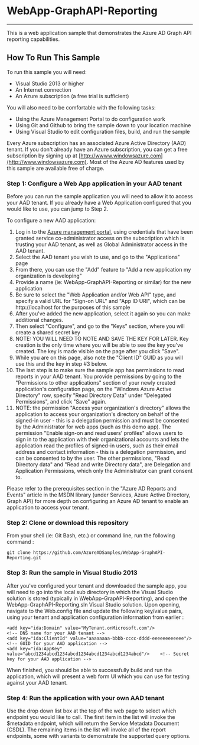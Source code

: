 # WebApp-GraphAPI-Reporting
---------------------------
This is a web application sample that demonstrates the Azure AD Graph API reporting capabilities.

## How To Run This Sample

To run this sample you will need:

- Visual Studio 2013 or higher
- An Internet connection
- An Azure subscription (a free trial is sufficient)

You will also need to be comfortable with the following tasks:

- Using the Azure Management Portal to do configuration work
- Using Git and Github to bring the sample down to your location machine
- Using Visual Studio to edit configuration files, build, and run the sample

Every Azure subscription has an associated Azure Active Directory (AAD) tenant.  If you don't already have an Azure subscription, you can get a free subscription by signing up at [http://wwww.windowsazure.com](http://www.windowsazure.com).  Most of the Azure AD features used by this sample are available free of charge.

### Step 1: Configure a Web App application in your AAD tenant
Before you can run the sample application you will need to allow it to access your AAD tenant.  If you already have a Web Application configured that you would like to use, you can jump to Step 2.

To configure a new AAD application:

1. Log in to the [Azure management portal](http://manage.windowsazure.com), using credentials that have been granted service co-administrator access on the subscription which is trusting your AAD tenant, as well as Global Administrator access in the AAD tenant.
2. Select the AAD tenant you wish to use, and go to the "Applications" page
3. From there, you can use the "Add" feature to "Add a new application my organization is developing"
4. Provide a name (ie: WebApp-GraphAPI-Reporting or similar) for the new application
5. Be sure to select the "Web Application and/or Web API" type, and specify a  valid URL for "Sign-on URL" and "App ID URI", which can be http://localhost for the purposes of this sample
6. After you've added the new application, select it again so you can make additional changes.  
7. Then select "Configure", and go to the "Keys" section, where you will create a shared secret key
8. NOTE: YOU WILL NEED TO NOTE AND SAVE THE KEY FOR LATER.  Key creation is the only time where you will be able to see the key you've created.  The key is made visible on the page after you click "Save".  
9. While you are on this page, also note the "Client ID" GUID as you will use this and the key in step #3 below.
10. The last step is to make sure the sample app has permissions to read reports in your AAD tenant.  You provide permissions by going to the "Permissions to other applications" section of your newly created application's configuration page, on the "Windows Azure Active Directory" row, specify "Read Directory Data" under "Delegated Permissions", and click "Save" again.
11. NOTE: the permission "Access your organization's directory" allows the application to access your organization's directory on behalf of the signed-in user - this is a delegation permission and must be consented by the Administrator for web apps (such as this demo app).
The permission "Enable sign-on and read users' profiles" allows users to sign in to the application with their organizational accounts and lets the application read the profiles of signed-in users, such as their email address and contact information - this is a delegation permission, and can be consented to by the user.
The other permissions, "Read Directory data" and "Read and write Directory data", are Delegation and Application Permissions, which only the Administrator can grant consent to.


Please refer to the prerequisites section in the "Azure AD Reports and Events" article in the MSDN library (under Services, Azure Active Directory, Graph API) for more depth on configuring an Azure AD tenant to enable an application to access your tenant.  

### Step 2:  Clone or download this repository

From your shell (ie: Git Bash, etc.) or command line, run the following command :

    git clone https://github.com/AzureADSamples/WebApp-GraphAPI-Reporting.git

### Step 3:  Run the sample in Visual Studio 2013
After you've configured your tenant and downloaded the sample app, you will need to go into the local sub directory in which the Visual Studio solution is stored (typically in <your-git-root-directory>\WebApp-GrapAPI-Reporting), and open the WebApp-GraphAPI-Reporting.sln Visual Studio solution.  Upon opening, navigate to the Web.config file and update the following key/value pairs, using your tenant and application configuration information from earlier :

    <add key="ida:Domain" value="MyTenant.onMicrosoft.com"/>                  		<!-- DNS name for your AAD tenant -->
    <add key="ida:ClientId" value="aaaaaaaa-bbbb-cccc-dddd-eeeeeeeeeeee"/>    		<!-- GUID for your AAD application -->
    <add key="ida:AppKey" value="abcd1234abcd1234abcd1234abcd1234abcd1234abcd"/>	<!-- Secret key for your AAD application -->

When finished, you should be able to successfully build and run the application, which will present a web form UI which you can use for testing against your AAD tenant.

### Step 4:  Run the application with your own AAD tenant
Use the drop down list box at the top of the web page to select which endpoint you would like to call.  The first item in the list will invoke the $metadata endpoint, which will return the Service Metadata Document (CSDL).  The remaining items in the list will invoke all of the report endpoints, some with variants to demonstrate the supported query options.




